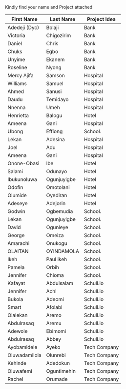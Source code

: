 Kindly find your name and Project attached

First Name|	Last Name  |	Project Idea
--- | --- | --- | 
Adedeji (Dyc)  | Bolaji|	Bank
Victoria |	Chigozirim  |	Bank
Daniel|	Chris|	Bank
Chuks|	Egbo|	Bank
Unyime	|Ekanem|	Bank
Roseline	|Nyong	|Bank
Mercy Ajifa|	Samson|	Hospital
Williams|	Samuel|	Hospital
Ahmed	|Sanusi	|Hospital
Daudu|	Temidayo|	Hospital
Nnenna	|Umeh	|Hospital
Henrietta|	Balogu|	Hotel
Ameena	|Gani	|Hospital
Ubong|	Effiong	|School.
Lekan	|Adesina|	Hospital
Joel|	Adu	|Hospital
Ameena|	Gani|	Hospital
Onone-Obasi	|Ibe	|Hotel
Salami|	Odunayo|	Hotel
Ibukunoluwa	|Ogunjuyigbe|	Hotel
Odofin	|Omotolani	|Hotel
Olumide	|Oyediran	|Hotel
Adeseye	|Adejorin	|Hotel
Godwin|	Ogbemudia	|School.
Lekan	|Ogunjuyigbe |School.
David	|Ogunleye	|School.
George|	Omeiza	|School.
Amarachi	|Onukogu	|School.
OLAITAN|	OYINDAMOLA|	School.
Ikeh	|Paul ikeh	|School.
Pamela|	Orbih	|School.
Jennifer|	Chioma|	School.
Kafayat	|Abdulsalam	|Schull.io
Jennifer	|Achi	|Schull.io
Bukola|	Adeomi|	Schull.io
Smart	|Afolabi|	Schull.io
Olalekan|	Aremo	|Schull.io
Abdulrasaq	|Aremu	|Schull.io
Adewole	|Ebimomi	|Schull.io
Abdulrasaq|	Abbey	|Schull.io
Ayobamidele	|Ayeko	|Tech Company
Oluwadamilola|	Olunrebi|	Tech Company
Kehinde	|Adedokun|	Tech Company
Oluwafemi	|Oguntimehin|	Tech Company
Rachel|	Orumade	|Tech Company